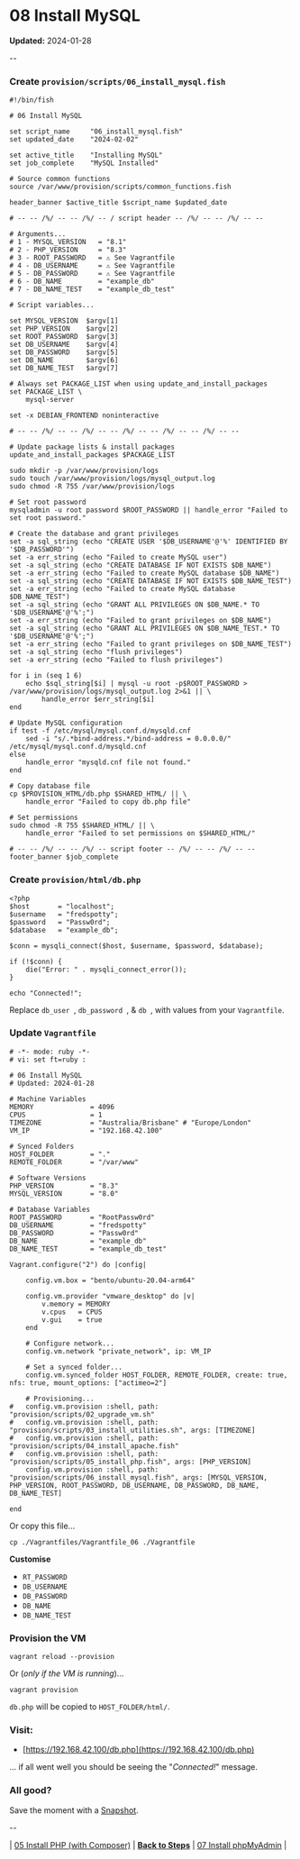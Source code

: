 # 08 Install MySQL

**Updated:** 2024-01-28

--

### Create `provision/scripts/06_install_mysql.fish`

```
#!/bin/fish

# 06 Install MySQL

set script_name     "06_install_mysql.fish"
set updated_date    "2024-02-02"

set active_title    "Installing MySQL"
set job_complete    "MySQL Installed"

# Source common functions
source /var/www/provision/scripts/common_functions.fish

header_banner $active_title $script_name $updated_date

# -- -- /%/ -- -- /%/ -- / script header -- /%/ -- -- /%/ -- --

# Arguments...
# 1 - MYSQL_VERSION   = "8.1"
# 2 - PHP_VERSION     = "8.3"
# 3 - ROOT_PASSWORD   = ⚠️ See Vagrantfile
# 4 - DB_USERNAME     = ⚠️ See Vagrantfile
# 5 - DB_PASSWORD     = ⚠️ See Vagrantfile
# 6 - DB_NAME         = "example_db"
# 7 - DB_NAME_TEST    = "example_db_test"

# Script variables...

set MYSQL_VERSION  $argv[1]
set PHP_VERSION    $argv[2]
set ROOT_PASSWORD  $argv[3]
set DB_USERNAME    $argv[4]
set DB_PASSWORD    $argv[5]
set DB_NAME        $argv[6]
set DB_NAME_TEST   $argv[7]

# Always set PACKAGE_LIST when using update_and_install_packages
set PACKAGE_LIST \
	mysql-server

set -x DEBIAN_FRONTEND noninteractive

# -- -- /%/ -- -- /%/ -- -- /%/ -- -- /%/ -- -- /%/ -- --

# Update package lists & install packages
update_and_install_packages $PACKAGE_LIST

sudo mkdir -p /var/www/provision/logs
sudo touch /var/www/provision/logs/mysql_output.log
sudo chmod -R 755 /var/www/provision/logs

# Set root password
mysqladmin -u root password $ROOT_PASSWORD || handle_error "Failed to set root password."

# Create the database and grant privileges
set -a sql_string (echo "CREATE USER '$DB_USERNAME'@'%' IDENTIFIED BY '$DB_PASSWORD'")
set -a err_string (echo "Failed to create MySQL user")
set -a sql_string (echo "CREATE DATABASE IF NOT EXISTS $DB_NAME")
set -a err_string (echo "Failed to create MySQL database $DB_NAME")
set -a sql_string (echo "CREATE DATABASE IF NOT EXISTS $DB_NAME_TEST")
set -a err_string (echo "Failed to create MySQL database $DB_NAME_TEST")
set -a sql_string (echo "GRANT ALL PRIVILEGES ON $DB_NAME.* TO '$DB_USERNAME'@'%';")
set -a err_string (echo "Failed to grant privileges on $DB_NAME")
set -a sql_string (echo "GRANT ALL PRIVILEGES ON $DB_NAME_TEST.* TO '$DB_USERNAME'@'%';")
set -a err_string (echo "Failed to grant privileges on $DB_NAME_TEST")
set -a sql_string (echo "flush privileges")
set -a err_string (echo "Failed to flush privileges")

for i in (seq 1 6)
	echo $sql_string[$i] | mysql -u root -p$ROOT_PASSWORD > /var/www/provision/logs/mysql_output.log 2>&1 || \
		handle_error $err_string[$i]
end

# Update MySQL configuration
if test -f /etc/mysql/mysql.conf.d/mysqld.cnf
	sed -i "s/.*bind-address.*/bind-address = 0.0.0.0/" /etc/mysql/mysql.conf.d/mysqld.cnf
else
	handle_error "mysqld.cnf file not found."
end

# Copy database file
cp $PROVISION_HTML/db.php $SHARED_HTML/ || \
	handle_error "Failed to copy db.php file"

# Set permissions
sudo chmod -R 755 $SHARED_HTML/ || \
	handle_error "Failed to set permissions on $SHARED_HTML/"

# -- -- /%/ -- -- /%/ -- script footer -- /%/ -- -- /%/ -- --
footer_banner $job_complete
```

### Create `provision/html/db.php`

```
<?php
$host       = "localhost";
$username   = "fredspotty";
$password   = "Passw0rd";
$database   = "example_db";

$conn = mysqli_connect($host, $username, $password, $database);

if (!$conn) {
    die("Error: " . mysqli_connect_error());
}

echo "Connected!";
```

Replace `db_user `, `db_password `, & `db `, with values from your `Vagrantfile`.

### Update `Vagrantfile`

```
# -*- mode: ruby -*-
# vi: set ft=ruby :

# 06 Install MySQL
# Updated: 2024-01-28

# Machine Variables
MEMORY              = 4096
CPUS                = 1
TIMEZONE            = "Australia/Brisbane" # "Europe/London"
VM_IP               = "192.168.42.100"

# Synced Folders
HOST_FOLDER         = "."
REMOTE_FOLDER       = "/var/www"

# Software Versions
PHP_VERSION         = "8.3"
MYSQL_VERSION       = "8.0"

# Database Variables
ROOT_PASSWORD       = "RootPassw0rd"
DB_USERNAME         = "fredspotty"
DB_PASSWORD         = "Passw0rd"
DB_NAME             = "example_db"
DB_NAME_TEST        = "example_db_test"

Vagrant.configure("2") do |config|

	config.vm.box = "bento/ubuntu-20.04-arm64"

	config.vm.provider "vmware_desktop" do |v|
		v.memory = MEMORY
		v.cpus   = CPUS
		v.gui    = true
	end

	# Configure network...
	config.vm.network "private_network", ip: VM_IP

	# Set a synced folder...
	config.vm.synced_folder HOST_FOLDER, REMOTE_FOLDER, create: true, nfs: true, mount_options: ["actimeo=2"]

	# Provisioning...
#	config.vm.provision :shell, path: "provision/scripts/02_upgrade_vm.sh"
#	config.vm.provision :shell, path: "provision/scripts/03_install_utilities.sh", args: [TIMEZONE]
#	config.vm.provision :shell, path: "provision/scripts/04_install_apache.fish"
#	config.vm.provision :shell, path: "provision/scripts/05_install_php.fish", args: [PHP_VERSION]
	config.vm.provision :shell, path: "provision/scripts/06_install_mysql.fish", args: [MYSQL_VERSION, PHP_VERSION, ROOT_PASSWORD, DB_USERNAME, DB_PASSWORD, DB_NAME, DB_NAME_TEST]

end
```

Or copy this file...

```
cp ./Vagrantfiles/Vagrantfile_06 ./Vagrantfile
```

**Customise**

* `RT_PASSWORD`
* `DB_USERNAME`
* `DB_PASSWORD`
* `DB_NAME`
* `DB_NAME_TEST`

### Provision the VM

```
vagrant reload --provision
```

Or (*only if the VM is running*)...

```
vagrant provision
```

`db.php` will be copied to `HOST_FOLDER/html/`.

### Visit:

* [https://192.168.42.100/db.php](https://192.168.42.100/db.php)

... if all went well you should be seeing the "*Connected!*" message.

### All good?

Save the moment with a [Snapshot](./Snapshots.md).

--

| [05 Install PHP (with Composer)](./05_Install_PHP.md)
| [**Back to Steps**](../README.md)
| [07 Install phpMyAdmin](./07_Install_phpMyAdmin.md)
|

